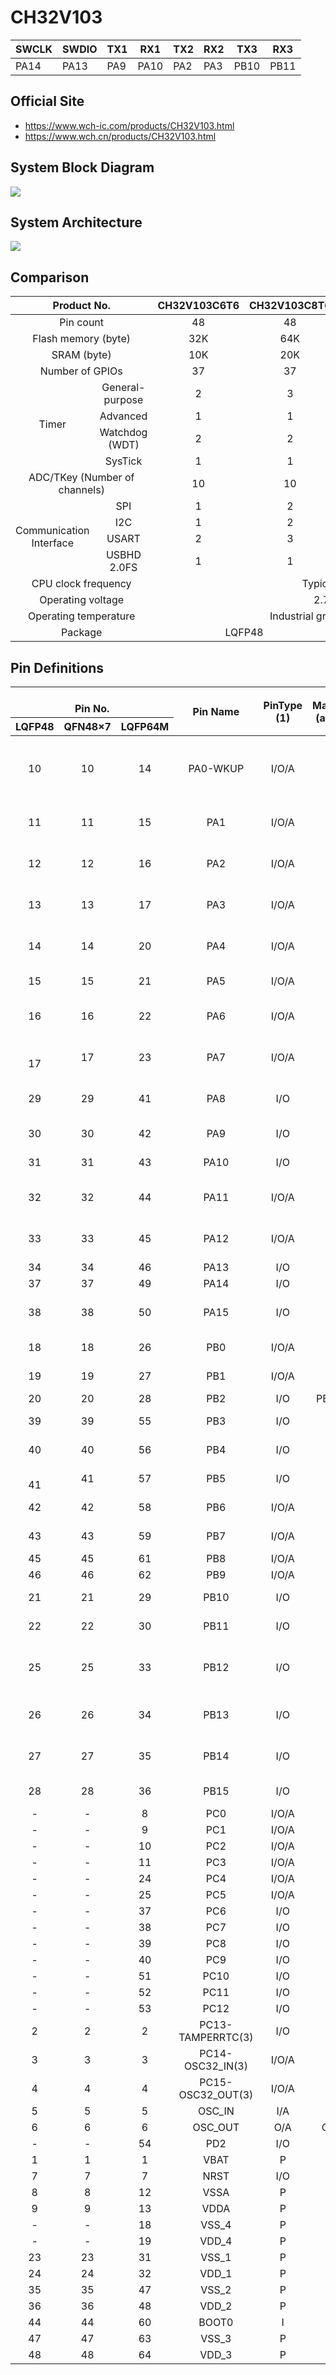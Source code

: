 # CH32V103

| SWCLK | SWDIO | TX1 | RX1  | TX2 | RX2 | TX3  | RX3  |
|-------|-------|-----|------|-----|-----|------|------|
| PA14  | PA13  | PA9 | PA10 | PA2 | PA3 | PB10 | PB11 |

## Official Site

- https://www.wch-ic.com/products/CH32V103.html
- https://www.wch.cn/products/CH32V103.html


## System Block Diagram
<img src="image/system.png" />


## System Architecture
<img src="image/architecture.png" />

## Comparison
<table>
    <thead>
        <tr>
            <th colspan="2">Product No.</th>
            <th>CH32V103C6T6</th>
            <th>CH32V103C8T6</th>
            <th>CH32V103C8U6</th>
            <th>CH32V103R8T6</th>
        </tr>
    </thead>
    <tbody align="center">
        <tr>
            <td colspan="2">Pin count</td>
            <td>48</td>
            <td>48</td>
            <td>48</td>
            <td>64</td>
        </tr>
        <tr>
            <td colspan="2">Flash memory (byte)</td>
            <td>32K</td>
            <td>64K</td>
            <td>64K</td>
            <td>64K</td>
        </tr>
        <tr>
            <td colspan="2">SRAM (byte)</td>
            <td>10K</td>
            <td>20K</td>
            <td>20K</td>
            <td>20K</td>
        </tr>
        <tr>
            <td colspan="2">Number of GPIOs</td>
            <td>37</td>
            <td>37</td>
            <td>37</td>
            <td>51</td>
        </tr>
        <tr>
            <td rowspan="4">Timer</td>
            <td>General-purpose</td>
            <td>2</td>
            <td>3</td>
            <td>3</td>
            <td>3</td>
        </tr>
        <tr>
            <td>Advanced</td>
            <td>1</td>
            <td>1</td>
            <td>1</td>
            <td>1</td>
        </tr>
        <tr>
            <td>Watchdog (WDT)</td>
            <td>2</td>
            <td>2</td>
            <td>2</td>
            <td>2</td>
        </tr>
        <tr>
            <td>SysTick</td>
            <td>1</td>
            <td>1</td>
            <td>1</td>
            <td>1</td>
        </tr>
        <tr>
            <td colspan="2">ADC/TKey (Number of channels)</td>
            <td>10</td>
            <td>10</td>
            <td>10</td>
            <td>16</td>
        </tr>
        <tr>
            <td rowspan="4">Communication Interface</td>
            <td>SPI</td>
            <td>1</td>
            <td>2</td>
            <td>2</td>
            <td>2</td>
        </tr>
        <tr>
            <td>I2C</td>
            <td>1</td>
            <td>2</td>
            <td>2</td>
            <td>2</td>
        </tr>
        <tr>
            <td>USART</td>
            <td>2</td>
            <td>3</td>
            <td>3</td>
            <td>3</td>
        </tr>
        <tr>
            <td>USBHD 2.0FS</td>
            <td>1</td>
            <td>1</td>
            <td>1</td>
            <td>1</td>
        </tr>
        <tr>
            <td colspan="2">CPU clock frequency</td>
            <td colspan="4">Typical: 72MHz</td>
        </tr>
        <tr>
            <td colspan="2">Operating voltage</td>
            <td colspan="4">2.7V~5.5V</td>
        </tr>
        <tr>
            <td colspan="2">Operating temperature</td>
            <td colspan="4">Industrial grade -40℃~85℃</td>
        </tr>
        <tr>
            <td colspan="2">Package</td>
            <td colspan="2">LQFP48</td>
            <td>QFN48×7</td>
            <td>LQFP64M(10*10)</td>
        </tr>
    </tbody>
</table>

## Pin Definitions
<table>
    <thead>
        <tr>
            <th colspan="3"><br>Pin No.</th>
            <th rowspan="2">Pin Name</th>
            <th rowspan="2">PinType (1)</th>
            <th rowspan="2">Mainfunction (after reset)</th>
            <th rowspan="2">Defaultalternate function</th>
            <th rowspan="2">Remapping function(2)</th>
        </tr>
        <tr>
            <th>LQFP48</th>
            <th>QFN48×7</th>
            <th>LQFP64M</th>
        </tr>
    </thead>
    <tbody align="center">
        <tr>
            <td>10</td>
            <td>10</td>
            <td>14</td>
            <td>PA0-WKUP</td>
            <td>I/O/A</td>
            <td>PA0</td>
            <td>WKUP/<br>USART2_CTS/<br>ADC_IN0/<br>TIM2_CH1/<br>TIM2_ETR</td>
            <td></td>
        </tr>
        <tr>
            <td>11</td>
            <td>11</td>
            <td>15</td>
            <td>PA1</td>
            <td>I/O/A</td>
            <td>PA1</td>
            <td>USART2_RTS/<br>ADC_IN1/<br>TIM2_CH2</td>
            <td></td>
        </tr>
        <tr>
            <td>12</td>
            <td>12</td>
            <td>16</td>
            <td>PA2</td>
            <td>I/O/A</td>
            <td>PA2</td>
            <td>USART2_TX/<br>ADC_IN2/<br>TIM2_CH3</td>
            <td></td>
        </tr>
        <tr>
            <td>13</td>
            <td>13</td>
            <td>17</td>
            <td>PA3</td>
            <td>I/O/A</td>
            <td>PA3</td>
            <td>USART2_RX/<br>ADC_IN3/<br> TIM2_CH4</td>
            <td></td>
        </tr>
        <tr>
            <td>14</td>
            <td>14</td>
            <td>20</td>
            <td>PA4</td>
            <td>I/O/A</td>
            <td>PA4</td>
            <td>SPI1_NSS/<br>USART2_CK/<br>ADC_IN4</td>
            <td></td>
        </tr>
        <tr>
            <td>15</td>
            <td>15</td>
            <td>21</td>
            <td>PA5</td>
            <td>I/O/A</td>
            <td>PA5</td>
            <td>SPI1_SCK/<br>ADC_IN5</td>
            <td></td>
        </tr>
        <tr>
            <td>16</td>
            <td>16</td>
            <td>22</td>
            <td>PA6</td>
            <td>I/O/A</td>
            <td>PA6</td>
            <td>SPI1_MISO/<br>ADC_IN6/<br>TIM3_CH1</td>
            <td>TIM1_BKIN_1</td>
        </tr>
        <tr>
            <td><br>17</td>
            <td>17</td>
            <td>23</td>
            <td>PA7</td>
            <td>I/O/A</td>
            <td>PA7</td>
            <td>SPI1_MOSI/<br>ADC_IN7/<br>TIM3_CH2</td>
            <td>TIM1_CH1N_1</td>
        </tr>
        <tr>
            <td>29</td>
            <td>29</td>
            <td>41</td>
            <td>PA8</td>
            <td>I/O</td>
            <td>PA8</td>
            <td>USART1_CK/<br>TIM1_CH1/<br>MCO</td>
            <td></td>
        </tr>
        <tr>
            <td>30</td>
            <td>30</td>
            <td>42</td>
            <td>PA9</td>
            <td>I/O</td>
            <td>PA9</td>
            <td>USART1_TX/<br>TIM1_CH2</td>
            <td></td>
        </tr>
        <tr>
            <td>31</td>
            <td>31</td>
            <td>43</td>
            <td>PA10</td>
            <td>I/O</td>
            <td>PA10</td>
            <td>USART1_RX/<br>TIM1_CH3</td>
            <td></td>
        </tr>
        <tr>
            <td>32</td>
            <td>32</td>
            <td>44</td>
            <td>PA11</td>
            <td>I/O/A</td>
            <td>PA11</td>
            <td>USART1_CTS/<br>USBHDM/<br>TIM1_CH4</td>
            <td></td>
        </tr>
        <tr>
            <td>33</td>
            <td>33</td>
            <td>45</td>
            <td>PA12</td>
            <td>I/O/A</td>
            <td>PA12</td>
            <td>USART1_RTS/<br>USBHDP/<br>TIM1_ETR</td>
            <td></td>
        </tr>
        <tr>
            <td>34</td>
            <td>34</td>
            <td>46</td>
            <td>PA13</td>
            <td>I/O</td>
            <td>SWDIO</td>
            <td></td>
            <td>PA13(5)</td>
        </tr>
        <tr>
            <td>37</td>
            <td>37</td>
            <td>49</td>
            <td>PA14</td>
            <td>I/O</td>
            <td>SWCLK</td>
            <td></td>
            <td>PA14(5)</td>
        </tr>
        <tr>
            <td>38</td>
            <td>38</td>
            <td>50</td>
            <td>PA15</td>
            <td>I/O</td>
            <td>PA15</td>
            <td></td>
            <td>TIM2_CH1_1/<br> TIM2_ETR_1/<br> SPI1_NSS_1</td>
        </tr>
        <tr>
            <td>18</td>
            <td>18</td>
            <td>26</td>
            <td>PB0</td>
            <td>I/O/A</td>
            <td>PB0</td>
            <td>ADC_IN8/<br>TIM3_CH3</td>
            <td>TIM1_CH2N_1</td>
        </tr>
        <tr>
            <td>19</td>
            <td>19</td>
            <td>27</td>
            <td>PB1</td>
            <td>I/O/A</td>
            <td>PB1</td>
            <td>ADC_IN9/<br>TIM3_CH4</td>
            <td>TIM1_CH3N_1</td>
        </tr>
        <tr>
            <td>20</td>
            <td>20</td>
            <td>28</td>
            <td>PB2</td>
            <td>I/O</td>
            <td>PB2/BOOT1</td>
            <td></td>
            <td></td>
        </tr>
        <tr>
            <td>39</td>
            <td>39</td>
            <td>55</td>
            <td>PB3</td>
            <td>I/O</td>
            <td>PB3</td>
            <td></td>
            <td>TIM2_CH2_1/<br>SPI1_SCK_1</td>
        </tr>
        <tr>
            <td>40</td>
            <td>40</td>
            <td>56</td>
            <td>PB4</td>
            <td>I/O</td>
            <td>PB4</td>
            <td></td>
            <td>TIM3_CH1_1/<br>SPI1_MISO_1</td>
        </tr>
        <tr>
            <td><br>41</td>
            <td>41</td>
            <td>57</td>
            <td>PB5</td>
            <td>I/O</td>
            <td>PB5</td>
            <td>I2C1_SMBAI</td>
            <td>TIM3_CH2_1/<br>SPI1_MOSI_1</td>
        </tr>
        <tr>
            <td>42</td>
            <td>42</td>
            <td>58</td>
            <td>PB6</td>
            <td>I/O/A</td>
            <td>PB6</td>
            <td>I2C1_SCL/<br>TIM4_CH1</td>
            <td>USART1_TX_1</td>
        </tr>
        <tr>
            <td>43</td>
            <td>43</td>
            <td>59</td>
            <td>PB7</td>
            <td>I/O/A</td>
            <td>PB7</td>
            <td>I2C1_SDA/<br>TIM4_CH2</td>
            <td>USART1_RX_1</td>
        </tr>
        <tr>
            <td>45</td>
            <td>45</td>
            <td>61</td>
            <td>PB8</td>
            <td>I/O/A</td>
            <td>PB8</td>
            <td>TIM4_CH3</td>
            <td>I2C1_SCL_1</td>
        </tr>
        <tr>
            <td>46</td>
            <td>46</td>
            <td>62</td>
            <td>PB9</td>
            <td>I/O/A</td>
            <td>PB9</td>
            <td>TIM4_CH4</td>
            <td>I2C1_SDA_1</td>
        </tr>
        <tr>
            <td>21</td>
            <td>21</td>
            <td>29</td>
            <td>PB10</td>
            <td>I/O</td>
            <td>PB10</td>
            <td>I2C2_SCL/<br>USART3_TX</td>
            <td>TIM2_CH3_1</td>
        </tr>
        <tr>
            <td>22</td>
            <td>22</td>
            <td>30</td>
            <td>PB11</td>
            <td>I/O</td>
            <td>PB11</td>
            <td>I2C2_SDA/<br>USART3_RX</td>
            <td>TIM2_CH4_1</td>
        </tr>
        <tr>
            <td>25</td>
            <td>25</td>
            <td>33</td>
            <td>PB12</td>
            <td>I/O</td>
            <td>PB12</td>
            <td>SPI2_NSS/<br>I2C2_SMBAI/<br>USART3_CK/<br>TIM1_BKIN</td>
            <td></td>
        </tr>
        <tr>
            <td>26</td>
            <td>26</td>
            <td>34</td>
            <td>PB13</td>
            <td>I/O</td>
            <td>PB13</td>
            <td>SPI2_SCK/<br>USART3_CTS/<br>TIM1_CH1N</td>
            <td></td>
        </tr>
        <tr>
            <td>27</td>
            <td>27</td>
            <td>35</td>
            <td>PB14</td>
            <td>I/O</td>
            <td>PB14</td>
            <td>SPI2_MISO/<br>USART3_RTS/<br>TIM1_CH2N </td>
            <td></td>
        </tr>
        <tr>
            <td>28</td>
            <td>28</td>
            <td>36</td>
            <td>PB15</td>
            <td>I/O</td>
            <td>PB15</td>
            <td>SPI2_MOSI/<br>TIM1_CH3N</td>
            <td></td>
        </tr>
        <tr>
            <td>-</td>
            <td>-</td>
            <td>8</td>
            <td>PC0</td>
            <td>I/O/A</td>
            <td>PC0</td>
            <td>ADC_IN10</td>
            <td></td>
        </tr>
        <tr>
            <td>-</td>
            <td>-</td>
            <td>9</td>
            <td>PC1</td>
            <td>I/O/A</td>
            <td>PC1</td>
            <td>ADC_IN11</td>
            <td></td>
        </tr>
        <tr>
            <td>-</td>
            <td>-</td>
            <td>10</td>
            <td>PC2</td>
            <td>I/O/A</td>
            <td>PC2</td>
            <td>ADC_IN12</td>
            <td></td>
        </tr>
        <tr>
            <td>-</td>
            <td>-</td>
            <td>11</td>
            <td>PC3</td>
            <td>I/O/A</td>
            <td>PC3</td>
            <td>ADC_IN13</td>
            <td></td>
        </tr>
        <tr>
            <td>-</td>
            <td>-</td>
            <td>24</td>
            <td>PC4</td>
            <td>I/O/A</td>
            <td>PC4</td>
            <td>ADC_IN14</td>
            <td></td>
        </tr>
        <tr>
            <td>-</td>
            <td>-</td>
            <td>25</td>
            <td>PC5</td>
            <td>I/O/A</td>
            <td>PC5</td>
            <td>ADC_IN15</td>
            <td></td>
        </tr>
        <tr>
            <td>-</td>
            <td>-</td>
            <td>37</td>
            <td>PC6</td>
            <td>I/O</td>
            <td>PC6</td>
            <td></td>
            <td>TIM3_CH1_1</td>
        </tr>
        <tr>
            <td>-</td>
            <td>-</td>
            <td>38</td>
            <td>PC7</td>
            <td>I/O</td>
            <td>PC7</td>
            <td></td>
            <td>TIM3_CH2_1</td>
        </tr>
        <tr>
            <td>-</td>
            <td>-</td>
            <td>39</td>
            <td>PC8</td>
            <td>I/O</td>
            <td>PC8</td>
            <td></td>
            <td>TIM3_CH3_1</td>
        </tr>
        <tr>
            <td>-</td>
            <td>-</td>
            <td>40</td>
            <td>PC9</td>
            <td>I/O</td>
            <td>PC9</td>
            <td></td>
            <td>TIM3_CH4_1</td>
        </tr>
        <tr>
            <td>-</td>
            <td>-</td>
            <td>51</td>
            <td>PC10</td>
            <td>I/O</td>
            <td>PC10</td>
            <td></td>
            <td>USART3_TX_1</td>
        </tr>
        <tr>
            <td>-</td>
            <td>-</td>
            <td>52</td>
            <td>PC11</td>
            <td>I/O</td>
            <td>PC11</td>
            <td></td>
            <td>USART3_RX_1</td>
        </tr>
        <tr>
            <td>-</td>
            <td>-</td>
            <td>53</td>
            <td>PC12</td>
            <td>I/O</td>
            <td>PC12</td>
            <td></td>
            <td>USART3_CK_1</td>
        </tr>
        <tr>
            <td>2</td>
            <td>2</td>
            <td>2</td>
            <td>PC13-TAMPERRTC(3)</td>
            <td>I/O</td>
            <td>PC13</td>
            <td>TAMPER-RTC</td>
            <td></td>
        </tr>
        <tr>
            <td>3</td>
            <td>3</td>
            <td>3</td>
            <td>PC14-OSC32_IN(3)</td>
            <td>I/O/A</td>
            <td>PC14</td>
            <td>OSC32_IN</td>
            <td></td>
        </tr>
        <tr>
            <td>4</td>
            <td>4</td>
            <td>4</td>
            <td>PC15-OSC32_OUT(3)</td>
            <td>I/O/A</td>
            <td>PC15</td>
            <td>OSC32_OUT</td>
            <td></td>
        </tr>
        <tr>
            <td>5</td>
            <td>5</td>
            <td>5</td>
            <td>OSC_IN</td>
            <td>I/A</td>
            <td>OSC_IN</td>
            <td></td>
            <td>PD0(4)</td>
        </tr>
        <tr>
            <td>6</td>
            <td>6</td>
            <td>6</td>
            <td>OSC_OUT</td>
            <td>O/A</td>
            <td>OSC_OUT</td>
            <td></td>
            <td>PD1(4)</td>
        </tr>
        <tr>
            <td>-</td>
            <td>-</td>
            <td>54</td>
            <td>PD2</td>
            <td>I/O</td>
            <td>PD2</td>
            <td>TIM3_ETR</td>
            <td></td>
        </tr>
        <tr>
            <td>1</td>
            <td>1</td>
            <td>1</td>
            <td>VBAT</td>
            <td>P</td>
            <td>VBAT</td>
            <td></td>
            <td></td>
        </tr>
        <tr>
            <td>7</td>
            <td>7</td>
            <td>7</td>
            <td>NRST</td>
            <td>I/O</td>
            <td>NRST</td>
            <td></td>
            <td></td>
        </tr>
        <tr>
            <td>8</td>
            <td>8</td>
            <td>12</td>
            <td>VSSA</td>
            <td>P</td>
            <td>VSSA</td>
            <td></td>
            <td></td>
        </tr>
        <tr>
            <td>9</td>
            <td>9</td>
            <td>13</td>
            <td>VDDA</td>
            <td>P</td>
            <td>VDDA</td>
            <td></td>
            <td></td>
        </tr>
        <tr>
            <td>-</td>
            <td>-</td>
            <td>18</td>
            <td>VSS_4</td>
            <td>P</td>
            <td>VSS_4</td>
            <td></td>
            <td></td>
        </tr>
        <tr>
            <td>-</td>
            <td>-</td>
            <td>19</td>
            <td>VDD_4</td>
            <td>P</td>
            <td>VDD_4</td>
            <td></td>
            <td></td>
        </tr>
        <tr>
            <td>23</td>
            <td>23</td>
            <td>31</td>
            <td>VSS_1</td>
            <td>P</td>
            <td>VSS_1</td>
            <td></td>
            <td></td>
        </tr>
        <tr>
            <td>24</td>
            <td>24</td>
            <td>32</td>
            <td>VDD_1</td>
            <td>P</td>
            <td>VDD_1</td>
            <td></td>
            <td></td>
        </tr>
        <tr>
            <td>35</td>
            <td>35</td>
            <td>47</td>
            <td>VSS_2</td>
            <td>P</td>
            <td>VSS_2</td>
            <td></td>
            <td></td>
        </tr>
        <tr>
            <td>36</td>
            <td>36</td>
            <td>48</td>
            <td>VDD_2</td>
            <td>P</td>
            <td>VDD_2</td>
            <td></td>
            <td></td>
        </tr>
        <tr>
            <td>44</td>
            <td>44</td>
            <td>60</td>
            <td>BOOT0</td>
            <td>I</td>
            <td>BOOT0</td>
            <td></td>
            <td></td>
        </tr>
        <tr>
            <td>47</td>
            <td>47</td>
            <td>63</td>
            <td>VSS_3</td>
            <td>P</td>
            <td>VSS_3</td>
            <td></td>
            <td></td>
        </tr>
        <tr>
            <td>48</td>
            <td>48</td>
            <td>64</td>
            <td>VDD_3</td>
            <td>P</td>
            <td>VDD_3</td>
            <td></td>
            <td></td>
        </tr>
    </tbody>
</table>
